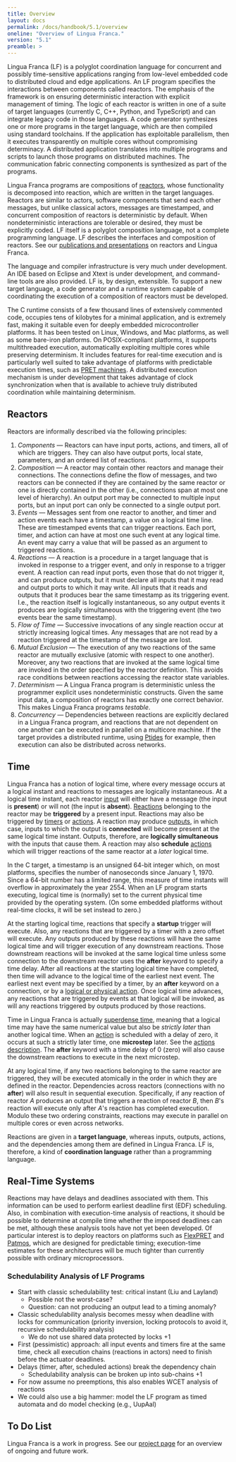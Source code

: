 ```yaml
---
title: Overview
layout: docs
permalink: /docs/handbook/5.1/overview
oneline: "Overview of Lingua Franca."
version: "5.1"
preamble: >
---
```


Lingua Franca (LF) is a polyglot coordination language for concurrent and possibly time-sensitive applications ranging from low-level embedded code to distributed cloud and edge applications. An LF program specifies the interactions between components called reactors. The emphasis of the framework is on ensuring deterministic interaction with explicit management of timing. The logic of each reactor is written in one of a suite of target languages (currently C, C++, Python, and TypeScript) and can integrate legacy code in those languages. A code generator synthesizes one or more programs in the target language, which are then compiled using standard toolchains. If the application has exploitable parallelism, then it executes transparently on multiple cores without compromising determinacy. A distributed application translates into multiple programs and scripts to launch those programs on distributed machines. The communication fabric connecting components is synthesized as part of the programs.

Lingua Franca programs are compositions of [reactors](#reactors), whose functionality is decomposed into reaction, which are written in the target languages. Reactors are similar to actors, software components that send each other messages, but unlike classical actors, messages are timestamped, and concurrent composition of reactors is deterministic by default. When nondeterministic interactions are tolerable or desired, they must be explicitly coded. LF itself is a polyglot composition language, not a complete programming language. LF describes the interfaces and composition of reactors. See our [publications and presentations](/publications-and-presentations) on reactors and Lingua Franca.

The language and compiler infrastructure is very much under development. An IDE based on Eclipse and Xtext is under development, and command-line tools are also provided. LF is, by design, extensible. To support a new target language, a code generator and a runtime system capable of coordinating the execution of a composition of reactors must be developed.

The C runtime consists of a few thousand lines of extensively commented code, occupies tens of kilobytes for a minimal application, and is extremely fast, making it suitable even for deeply embedded microcontroller platforms. It has been tested on Linux, Windows, and Mac platforms, as well as some bare-iron platforms. On POSIX-compliant platforms, it supports multithreaded execution, automatically exploiting multiple cores while preserving determinism. It includes features for real-time execution and is particularly well suited to take advantage of platforms with predictable execution times, such as [PRET machines](https://ptolemy.berkeley.edu/projects/chess/pret/). A distributed execution mechanism is under development that takes advantage of clock synchronization when that is available to achieve truly distributed coordination while maintaining determinism.

## Reactors

Reactors are informally described via the following principles:

1. _Components_ — Reactors can have input ports, actions, and timers, all of which are triggers. They can also have output ports, local state, parameters, and an ordered list of reactions.
2. _Composition_ — A reactor may contain other reactors and manage their connections. The connections define the flow of messages, and two reactors can be connected if they are contained by the same reactor or one is directly contained in the other (i.e., connections span at most one level of hierarchy). An output port may be connected to multiple input ports, but an input port can only be connected to a single output port.
3. _Events_ — Messages sent from one reactor to another, and timer and action events each have a timestamp, a value on a logical time line. These are timestamped events that can trigger reactions. Each port, timer, and action can have at most one such event at any logical time. An event may carry a value that will be passed as an argument to triggered reactions.
4. _Reactions_ — A reaction is a procedure in a target language that is invoked in response to a trigger event, and only in response to a trigger event. A reaction can read input ports, even those that do not trigger it, and can produce outputs, but it must declare all inputs that it may read and output ports to which it may write. All inputs that it reads and outputs that it produces bear the same timestamp as its triggering event. I.e., the reaction itself is logically instantaneous, so any output events it produces are logically simultaneous with the triggering event (the two events bear the same timestamp).
5. _Flow of Time_ — Successive invocations of any single reaction occur at strictly increasing logical times. Any messages that are not read by a reaction triggered at the timestamp of the message are lost.
6. _Mutual Exclusion_ — The execution of any two reactions of the same reactor are mutually exclusive (atomic with respect to one another). Moreover, any two reactions that are invoked at the same logical time are invoked in the order specified by the reactor definition. This avoids race conditions between reactions accessing the reactor state variables.
7. _Determinism_ — A Lingua Franca program is deterministic unless the programmer explicit uses nondeterministic constructs. Given the same input data, a composition of reactors has exactly one correct behavior. This makes Lingua Franca programs _testable_.
8. _Concurrency_ — Dependencies between reactions are explicitly declared in a Lingua Franca program, and reactions that are not dependent on one another can be executed in parallel on a multicore machine. If the target provides a distributed runtime, using [Ptides](https://ptolemy.berkeley.edu/projects/chess/ptides/) for example, then execution can also be distributed across networks.

## Time

Lingua Franca has a notion of logical time, where every message occurs at a logical instant and reactions to messages are logically instantaneous. At a logical time instant, each reactor [input](#input-declaration) will either have a message (the input is **present**) or will not (the input is **absent**). [Reactions](#reaction-declaration) belonging to the reactor may be **triggered** by a present input. Reactions may also be triggered by [timers](#timer-declaration) or [actions](#action-declaration). A reaction may produce [outputs](#output-declaration), in which case, inputs to which the output is **connected** will become present at the same logical time instant. Outputs, therefore, are **logically simultaneous** with the inputs that cause them. A reaction may also **schedule** [actions](#action-declaration) which will trigger reactions of the same reactor at a _later_ logical time.

In the C target,
a timestamp is an unsigned 64-bit integer which, on most platforms,
specifies the number of nanoseconds since January 1, 1970.
Since a 64-bit number has a limited range,
this measure of time instants will overflow in approximately the year 2554.
When an LF program starts executing, logical time is (normally) set to the current physical time provided by the operating system.
(On some embedded platforms without real-time clocks, it will be set instead to zero.)

At the starting logical time, reactions that specify a **startup** trigger will execute. Also, any reactions that are triggered by a timer with a zero offset will execute. Any outputs produced by these reactions will have the same logical time and will trigger execution of any downstream reactions. Those downstream reactions will be invoked at the same logical time unless some connection to the downstream reactor uses the **after** keyword to specify a time delay. After all reactions at the starting logical time have completed, then time will advance to the logical time of the earliest next event. The earliest next event may be specified by a timer, by an **after** keyword on a connection, or by a [logical or physical action](/docs/handbook/actions). Once logical time advances, any reactions that are triggered by events at that logical will be invoked, as will any reactions triggered by outputs produced by those reactions.

Time in Lingua Franca is actually [superdense time](https://ptolemy.berkeley.edu/publications/papers/05/OperationalSemantics/), meaning that a logical time may have the same numerical value but also be _strictly later_ than another logical time. When an [action](#action-declaration) is scheduled with a delay of zero, it occurs at such a strictly later time, one **microstep** later. See the [actions description](/docs/handbook/actions). The **after** keyword with a time delay of 0 (zero) will also cause the downstream reactions to execute in the next microstep.

At any logical time, if any two reactions belonging to the same reactor are triggered, they will be executed
atomically in the order in which they are defined in the reactor. Dependencies across reactors (connections with no **after**) will also result in sequential execution. Specifically, if any reaction of reactor _A_ produces an output that triggers a reaction of reactor _B_, then _B_'s reaction will execute only after _A_'s reaction has completed execution. Modulo these two ordering constraints, reactions may execute in parallel on multiple cores or even across networks.

Reactions are given in a **target language**, whereas inputs, outputs, actions, and the dependencies among them are defined in Lingua Franca. LF is, therefore, a kind of **coordination language** rather than a programming language.

## Real-Time Systems

Reactions may have delays and deadlines associated with them. This information can be used to perform earliest deadline first (EDF) scheduling. Also, in combination with execution-time analysis of reactions, it should be possible to determine at compile time whether the imposed deadlines can be met, although these analysis tools have not yet been developed. Of particular interest is to deploy reactors on platforms such as [FlexPRET](https://github.com/pretis/flexpret) and [Patmos](http://patmos.compute.dtu.dk/), which are designed for predictable timing; execution-time estimates for these architectures will be much tighter than currently possible with ordinary microprocessors.

### Schedulability Analysis of LF Programs

- Start with classic schedulability test: critical instant (Liu and Layland)
  - Possible not the worst-case?
  - Question: can not producing an output lead to a timing anomaly?
- Classic schedulability analysis becomes messy when deadline with locks for communication (priority inversion, locking protocols to avoid it, recursive schedulability analysis)
  - We do not use shared data protected by locks +1
- First (pessimistic) approach: all input events and timers fire at the same time, check all execution chains (reactions in actors) need to finish before the actuator deadlines.
- Delays (timer, after, scheduled actions) break the dependency chain
  - Schedulability analysis can be broken up into sub-chains +1
- For now assume no preemptions, this also enables WCET analysis of reactions
- We could also use a big hammer: model the LF program as timed automata and do model checking (e.g., UupAal)

## To Do List

Lingua Franca is a work in progress. See our [project page](https://github.com/lf-lang/lingua-franca/projects) for an overview of ongoing and future work.
